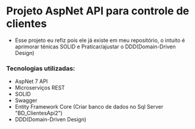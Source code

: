 # Projeto AspNet API para controle de clientes

* Esse projeto eu refiz pois ele já existe em meu repositório, o intuito é aprimorar ténicas SOLID e Praticar/ajustar o DDD(Domain-Driven Design) 

### Tecnologias utilizadas:
* AspNet 7 API
* Microserviços REST
* SOLID
* Swagger
* Entity Framework Core (Criar banco de dados no Sql Server "BD_ClientesApi2")
* DDD(Domain-Driven Design)
